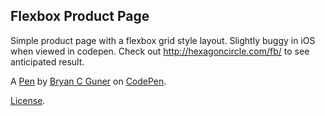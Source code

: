 Flexbox Product Page
--------------------
Simple product page with a flexbox grid style layout.  Slightly buggy in iOS when viewed in codepen. Check out http://hexagoncircle.com/fb/ to see anticipated result.

A [Pen](https://codepen.io/bgoonz/pen/MWJLYpq) by [Bryan C Guner](https://codepen.io/bgoonz) on [CodePen](https://codepen.io).

[License](https://codepen.io/bgoonz/pen/MWJLYpq/license).